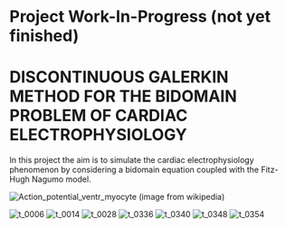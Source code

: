 # Project Work-In-Progress (not yet finished)
# DISCONTINUOUS GALERKIN METHOD FOR THE BIDOMAIN PROBLEM OF CARDIAC ELECTROPHYSIOLOGY

In this project the aim is to simulate the cardiac electrophysiology phenomenon by considering a bidomain 
equation coupled with the Fitz-Hugh Nagumo model.

![Action_potential_ventr_myocyte](https://user-images.githubusercontent.com/119116024/204353837-08d520c3-ce91-48ba-aa51-f6659dcdf81d.gif)
(image from wikipedia)

![t_0006](https://user-images.githubusercontent.com/119116024/204353497-381abdc5-f78e-4f86-a3bc-0b360b55ecad.png)
![t_0014](https://user-images.githubusercontent.com/119116024/204353516-26047608-d5de-464d-b94b-7f5dd99db1ca.png)
![t_0028](https://user-images.githubusercontent.com/119116024/204353524-cdee7f13-d542-45ab-a594-d3a2bb8ff433.png)
![t_0336](https://user-images.githubusercontent.com/119116024/204353533-37d34bd7-7686-4ec6-bd42-b0d235a88c40.png)
![t_0340](https://user-images.githubusercontent.com/119116024/204353540-eb4e6fd2-b44a-4a5b-b93d-6d418a253f7e.png)
![t_0348](https://user-images.githubusercontent.com/119116024/204353544-ed1891d6-5d18-46ea-96b5-59724341a78e.png)
![t_0354](https://user-images.githubusercontent.com/119116024/204353591-cfe2b8b4-95da-4671-8e08-7b3c3d312114.png)
